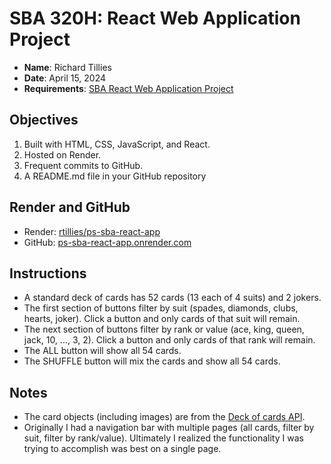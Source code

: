 # SBA 320H: React Web Application Project

* **Name**: Richard Tillies
* **Date**: April 15, 2024
* **Requirements**: 
[SBA React Web Application Project](https://ps-react-curriculum.herokuapp.com/320/project/)

## Objectives

1. Built with HTML, CSS, JavaScript, and React.
1. Hosted on Render.
1. Frequent commits to GitHub.
1. A README.md file in your GitHub repository

## Render and GitHub
* Render: [rtillies/ps-sba-react-app](https://github.com/rtillies/ps-sba-react-app)
* GitHub: [ps-sba-react-app.onrender.com](https://ps-sba-react-app.onrender.com/)

## Instructions

* A standard deck of cards has 52 cards (13 each of 4 suits) and 2 jokers.
* The first section of buttons filter by suit (spades, diamonds, clubs, hearts, joker). Click a button and only cards of that suit will remain.
* The next section of buttons filter by rank or value (ace, king, queen, jack, 10, ..., 3, 2). Click a button and only cards of that rank will remain.
* The ALL button will show all 54 cards.
* The SHUFFLE button will mix the cards and show all 54 cards.

## Notes

* The card objects (including images) are from the [Deck of cards API](https://deckofcardsapi.com/).
* Originally I had a navigation bar with multiple pages (all cards, filter by suit, filter by rank/value). Ultimately I realized the functionality I was trying to accomplish was best on a single page.
